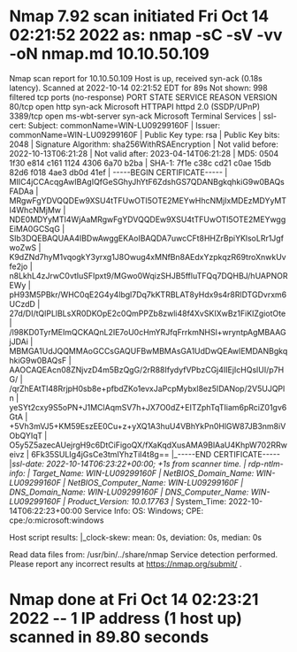 # Nmap 7.92 scan initiated Fri Oct 14 02:21:52 2022 as: nmap -sC -sV -vv -oN nmap.md 10.10.50.109
Nmap scan report for 10.10.50.109
Host is up, received syn-ack (0.18s latency).
Scanned at 2022-10-14 02:21:52 EDT for 89s
Not shown: 998 filtered tcp ports (no-response)
PORT     STATE SERVICE       REASON  VERSION
80/tcp   open  http          syn-ack Microsoft HTTPAPI httpd 2.0 (SSDP/UPnP)
3389/tcp open  ms-wbt-server syn-ack Microsoft Terminal Services
| ssl-cert: Subject: commonName=WIN-LU09299160F
| Issuer: commonName=WIN-LU09299160F
| Public Key type: rsa
| Public Key bits: 2048
| Signature Algorithm: sha256WithRSAEncryption
| Not valid before: 2022-10-13T06:21:28
| Not valid after:  2023-04-14T06:21:28
| MD5:   0504 1f30 e814 c161 1124 4306 6a70 b2ba
| SHA-1: 7f1e c38c cd21 c0ae 15db 82d6 f018 4ae3 db0d 41ef
| -----BEGIN CERTIFICATE-----
| MIIC4jCCAcqgAwIBAgIQfGeSGhyJhYtF6ZdshGS7QDANBgkqhkiG9w0BAQsFADAa
| MRgwFgYDVQQDEw9XSU4tTFUwOTI5OTE2MEYwHhcNMjIxMDEzMDYyMTI4WhcNMjMw
| NDE0MDYyMTI4WjAaMRgwFgYDVQQDEw9XSU4tTFUwOTI5OTE2MEYwggEiMA0GCSqG
| SIb3DQEBAQUAA4IBDwAwggEKAoIBAQDA7uwcCFt8HHZrBpiYKlsoLRr1JgfwoZwS
| K9dZNd7hyM1vqogkY3yrxg1J8Owug4xMNfBn8AEdxYzpkqzR69troXnwkUvfe2jo
| n8LkhL4zJrwC0vtIuSFIpxt9/MGwo0WqizSHJB5ffluTFQq7DQHBJ/hUAPNOREWy
| pH93M5PBkr/WHC0qE2G4y4lbgl7Dq7kKTRBLAT8yHdx9s4r8RlDTGDvrxm6UCzdD
| 27d/DI/tQlPLlBLsXR0DKOpE2c0QmPPZb8zwli48f4XvSKIXwBz1FiKIZgiotOte
| /l98KD0TyrMEImQCKAQnL2IE7oU0cHmYRJfqFrrkmNHSl+wryntpAgMBAAGjJDAi
| MBMGA1UdJQQMMAoGCCsGAQUFBwMBMAsGA1UdDwQEAwIEMDANBgkqhkiG9w0BAQsF
| AAOCAQEAcn08ZNjvzD4m5BzQgG/2rR88IfydyfVPbzCGj4IIEjIcHQslUI/p7HG/
| /qrZhEAtTI48RrjpH0sb8e+pfbdZKo1evxJaPcpMybxl8ez5IDANop/2V5UJQPln
| yeSYt2cxy9S5oPN+J1MClAqmSV7h+JX7O0dZ+EITZphTqTIiam6pRciZ01gv6GtA
| +5Vh3mVJ5+KM59EszEE0Cu+z+yXQ1A3huU4VBhYkPn0HlGW87JB3nm8iVObQYIqT
| O5y5Z5azecAUejrgH9c6DtCiFigoQX/fXaKqdXusAMA9BlAaU4KhpW702RRweivz
| 6Fk35SULIg4jGsCe3tmIYhzTiI4t8g==
|_-----END CERTIFICATE-----
|_ssl-date: 2022-10-14T06:23:22+00:00; +1s from scanner time.
| rdp-ntlm-info: 
|   Target_Name: WIN-LU09299160F
|   NetBIOS_Domain_Name: WIN-LU09299160F
|   NetBIOS_Computer_Name: WIN-LU09299160F
|   DNS_Domain_Name: WIN-LU09299160F
|   DNS_Computer_Name: WIN-LU09299160F
|   Product_Version: 10.0.17763
|_  System_Time: 2022-10-14T06:22:23+00:00
Service Info: OS: Windows; CPE: cpe:/o:microsoft:windows

Host script results:
|_clock-skew: mean: 0s, deviation: 0s, median: 0s

Read data files from: /usr/bin/../share/nmap
Service detection performed. Please report any incorrect results at https://nmap.org/submit/ .
# Nmap done at Fri Oct 14 02:23:21 2022 -- 1 IP address (1 host up) scanned in 89.80 seconds
